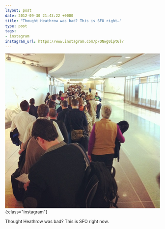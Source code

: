 ```yaml
---
layout: post
date: 2012-09-30 21:43:22 +0000
title: "Thought Heathrow was bad? This is SFO right…"
type: post
tags:
- instagram
instagram_url: https://www.instagram.com/p/QNwg0ipt6l/
---
```


![Instagram - QNwg0ipt6l](/img/QNwg0ipt6l.jpg){:class="instagram"}

Thought Heathrow was bad? This is SFO right now.
